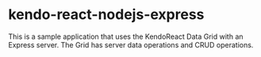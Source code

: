 # kendo-react-nodejs-express
This is a sample application that uses the KendoReact Data Grid with an Express server. The Grid has server data operations and CRUD operations.
